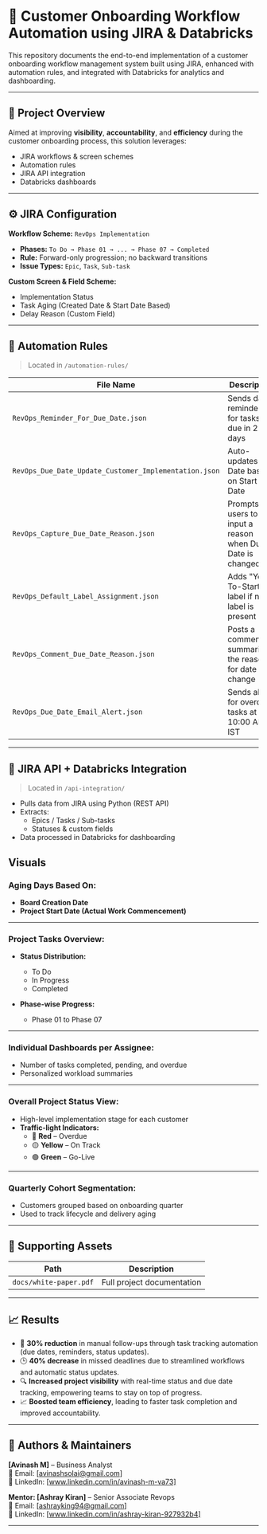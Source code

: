 # 🚀 Customer Onboarding Workflow Automation using JIRA & Databricks

This repository documents the end-to-end implementation of a customer onboarding workflow management system built using JIRA, enhanced with automation rules, and integrated with Databricks for analytics and dashboarding.

---

## 📌 Project Overview

Aimed at improving **visibility**, **accountability**, and **efficiency** during the customer onboarding process, this solution leverages:
- JIRA workflows & screen schemes
- Automation rules
- JIRA API integration
- Databricks dashboards

---

## ⚙️ JIRA Configuration

**Workflow Scheme:** `RevOps Implementation`

- **Phases:** `To Do → Phase 01 → ... → Phase 07 → Completed`
- **Rule:** Forward-only progression; no backward transitions
- **Issue Types:** `Epic`, `Task`, `Sub-task`

**Custom Screen & Field Scheme:**
- Implementation Status
- Task Aging (Created Date & Start Date Based)
- Delay Reason (Custom Field)

---

## 🤖 Automation Rules

> Located in `/automation-rules/`

| File Name                                         | Description                                               |
|--------------------------------------------------|-----------------------------------------------------------|
| `RevOps_Reminder_For_Due_Date.json`              | Sends daily reminders for tasks due in 2 days             |
| `RevOps_Due_Date_Update_Customer_Implementation.json` | Auto-updates Due Date based on Start Date               |
| `RevOps_Capture_Due_Date_Reason.json`            | Prompts users to input a reason when Due Date is changed  |
| `RevOps_Default_Label_Assignment.json`           | Adds "Yet-To-Start" label if no label is present          |
| `RevOps_Comment_Due_Date_Reason.json`            | Posts a comment summarizing the reason for date change    |
| `RevOps_Due_Date_Email_Alert.json`               | Sends alerts for overdue tasks at 10:00 AM IST            |


---

## 🔗 JIRA API + Databricks Integration

> Located in `/api-integration/`

- Pulls data from JIRA using Python (REST API)
- Extracts:
  - Epics / Tasks / Sub-tasks
  - Statuses & custom fields
- Data processed in Databricks for dashboarding

## Visuals

### Aging Days Based On:
- **Board Creation Date**
- **Project Start Date (Actual Work Commencement)**

---

### Project Tasks Overview:
- **Status Distribution:**
  - To Do
  - In Progress
  - Completed
  
- **Phase-wise Progress:**
  - Phase 01 to Phase 07

---

### Individual Dashboards per Assignee:
- Number of tasks completed, pending, and overdue
- Personalized workload summaries

---

### Overall Project Status View:
- High-level implementation stage for each customer
- **Traffic-light Indicators:**
  - 🔴 **Red** – Overdue
  - 🟡 **Yellow** – On Track
  - 🟢 **Green** – Go-Live

---

### Quarterly Cohort Segmentation:
- Customers grouped based on onboarding quarter
- Used to track lifecycle and delivery aging
---

## 📁 Supporting Assets

| Path                            | Description                        |
|---------------------------------|------------------------------------|
| `docs/white-paper.pdf`          | Full project documentation         |

---

## 📈 Results

- 📅 **30% reduction** in manual follow-ups through task tracking automation (due dates, reminders, status updates).
- 🕒 **40% decrease** in missed deadlines due to streamlined workflows and automatic status updates.
- 🔍 **Increased project visibility** with real-time status and due date tracking, empowering teams to stay on top of progress.
- 📈 **Boosted team efficiency**, leading to faster task completion and improved accountability.

---

## 👤 Authors & Maintainers

**[Avinash M]** – Business Analyst  
📧 Email: [avinashsolai@gmail.com]  
🔗 LinkedIn: [www.linkedin.com/in/avinash-m-va73]  

**Mentor: [Ashray Kiran]** – Senior Associate Revops  
📧 Email: [ashrayking94@gmail.com]  
🔗 LinkedIn: [www.linkedin.com/in/ashray-kiran-927932b4]  

---
